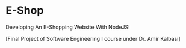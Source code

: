 # E-Shop
Developing An E-Shopping Website With NodeJS!

[Final Project of Software Engineering I course under Dr. Amir Kalbasi]

